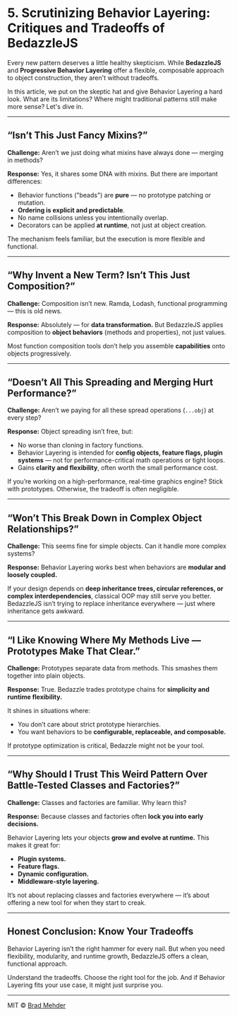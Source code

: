 # 5. Scrutinizing Behavior Layering: Critiques and Tradeoffs of BedazzleJS

Every new pattern deserves a little healthy skepticism. While **BedazzleJS** and **Progressive Behavior Layering** offer a flexible, composable approach to object construction, they aren't without tradeoffs.

In this article, we put on the skeptic hat and give Behavior Layering a hard look. What are its limitations? Where might traditional patterns still make more sense? Let's dive in.

---

## “Isn’t This Just Fancy Mixins?”

**Challenge:** Aren’t we just doing what mixins have always done — merging in methods?

**Response:** Yes, it shares some DNA with mixins. But there are important differences:
- Behavior functions ("beads") are **pure** — no prototype patching or mutation.
- **Ordering is explicit and predictable**.
- No name collisions unless you intentionally overlap.
- Decorators can be applied **at runtime**, not just at object creation.

The mechanism feels familiar, but the execution is more flexible and functional.

---

## “Why Invent a New Term? Isn’t This Just Composition?”

**Challenge:** Composition isn’t new. Ramda, Lodash, functional programming — this is old news.

**Response:** Absolutely — for **data transformation.** But BedazzleJS applies composition to **object behaviors** (methods and properties), not just values.

Most function composition tools don’t help you assemble **capabilities** onto objects progressively.

---

## “Doesn’t All This Spreading and Merging Hurt Performance?”

**Challenge:** Aren’t we paying for all these spread operations (`...obj`) at every step?

**Response:** Object spreading isn’t free, but:
- No worse than cloning in factory functions.
- Behavior Layering is intended for **config objects, feature flags, plugin systems** — not for performance-critical math operations or tight loops.
- Gains **clarity and flexibility**, often worth the small performance cost.

If you’re working on a high-performance, real-time graphics engine? Stick with prototypes. Otherwise, the tradeoff is often negligible.

---

## “Won’t This Break Down in Complex Object Relationships?”

**Challenge:** This seems fine for simple objects. Can it handle more complex systems?

**Response:** Behavior Layering works best when behaviors are **modular and loosely coupled.**

If your design depends on **deep inheritance trees, circular references, or complex interdependencies**, classical OOP may still serve you better. BedazzleJS isn’t trying to replace inheritance everywhere — just where inheritance gets awkward.

---

## “I Like Knowing Where My Methods Live — Prototypes Make That Clear.”

**Challenge:** Prototypes separate data from methods. This smashes them together into plain objects.

**Response:** True. Bedazzle trades prototype chains for **simplicity and runtime flexibility.**

It shines in situations where:
- You don’t care about strict prototype hierarchies.
- You want behaviors to be **configurable, replaceable, and composable.**

If prototype optimization is critical, Bedazzle might not be your tool.

---

## “Why Should I Trust This Weird Pattern Over Battle-Tested Classes and Factories?”

**Challenge:** Classes and factories are familiar. Why learn this?

**Response:** Because classes and factories often **lock you into early decisions.**

Behavior Layering lets your objects **grow and evolve at runtime.** This makes it great for:
- **Plugin systems.**
- **Feature flags.**
- **Dynamic configuration.**
- **Middleware-style layering.**

It’s not about replacing classes and factories everywhere — it’s about offering a new tool for when they start to creak.

---

## Honest Conclusion: Know Your Tradeoffs

Behavior Layering isn’t the right hammer for every nail. But when you need flexibility, modularity, and runtime growth, BedazzleJS offers a clean, functional approach.

Understand the tradeoffs. Choose the right tool for the job. And if Behavior Layering fits your use case, it might just surprise you.

---

MIT © [Brad Mehder](https://github.com/bmehder)

